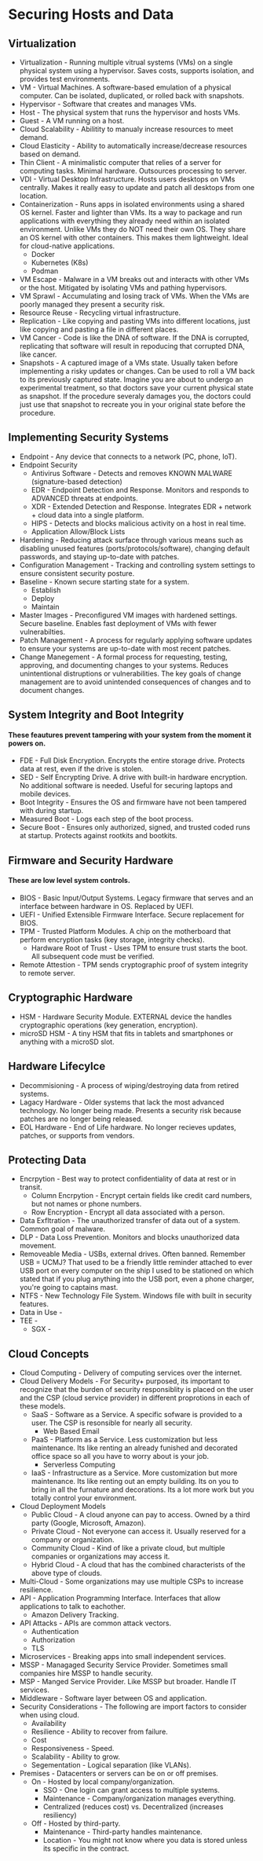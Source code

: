 # Securing Hosts and Data
## Virtualization
* Virtualization - Running multiple vitrual systems (VMs) on a single physical system using a hypervisor. Saves costs, supports isolation, and provides test environments.
* VM - Virtual Machines. A software-based emulation of a physical computer. Can be isolated, duplicated, or rolled back with snapshots.
* Hypervisor - Software that creates and manages VMs. 
* Host - The physical system that runs the hypervisor and hosts VMs.
* Guest - A VM running on a host.
* Cloud Scalability - Abilitity to manualy increase resources to meet demand.
* Cloud Elasticity - Ability to automatically increase/decrease resources based on demand.
* Thin Client - A minimalistic computer that relies of a server for computing tasks. Minimal hardware. Outsources processing to server.
* VDI - Virtual Desktop Infrastructure. Hosts users desktops on VMs centrally. Makes it really easy to update and patch all desktops from one location.
* Containerization - Runs apps in isolated environments using a shared OS kernel. Faster and lighter than VMs. Its a way to package and run applications with everything they already need within an isolated environment. Unlike VMs they do NOT need their own OS. They share an OS kernel with other containers. This makes them lightweight. Ideal for cloud-native applications.
  + Docker
  + Kubernetes (K8s)
  + Podman
* VM Escape - Malware in a VM breaks out and interacts with other VMs or the host. Mitigated by isolating VMs and pathing hypervisors.
* VM Sprawl - Accumulating and losing track of VMs. When the VMs are poorly managed they present a security risk.
* Resource Reuse - Recycling virtual infrastructure. 
* Replication - Like copying and pasting VMs into different locations, just like copying and pasting a file in different places.
* VM Cancer - Code is like the DNA of software. If the DNA is corrupted, replicating that software will result in repoducing that corrupted DNA, like cancer.
* Snapshots - A captured image of a VMs state. Usually taken before implementing a risky updates or changes. Can be used to roll a VM back to its previously captured state. Imagine you are about to undergo an experimental treatment, so that doctors save your current physical state as snapshot. If the procedure severaly damages you, the doctors could just use that snapshot to recreate you in your original state before the procedure.
## Implementing Security Systems
* Endpoint - Any device that connects to a network (PC, phone, IoT).
* Endpoint Security
  + Antivirus Software - Detects and removes KNOWN MALWARE (signature-based detection)
  + EDR - Endpoint Detection and Response. Monitors and responds to ADVANCED threats at endpoints. 
  + XDR - Extended Detection and Response. Integrates EDR + network + cloud data into a single platform. 
  + HIPS - Detects and blocks malicious activity on a host in real time.
  + Application Allow/Block Lists
* Hardening - Reducing attack surface through various means such as disabling unused features (ports/protocols/software), changing default passwords, and staying up-to-date with patches.
* Configuration Management - Tracking and controlling system settings to ensure consistent security posture.
* Baseline - Known secure starting state for a system.
  + Establish
  + Deploy
  + Maintain
* Master Images - Preconfigured VM images with hardened settings. Secure baseline. Enables fast deployment of VMs with fewer vulnerabilties.
* Patch Management - A process for regularly applying software updates to ensure your systems are up-to-date with most recent patches.
* Change Manegement - A formal process for requesting, testing, approving, and documenting changes to your systems. Reduces unintentional distruptions or vulnerabilities. The key goals of change management are to avoid unintended consequences of changes and to document changes.
## System Integrity and Boot Integrity
#### These feautures prevent tampering with your system from the moment it powers on.
* FDE - Full Disk Encryption. Encrypts the entire storage drive. Protects data at rest, even if the drive is stolen.
* SED - Self Encrypting Drive. A drive with built-in hardware encryption. No additional software is needed. Useful for securing laptops and mobile devices.
* Boot Integrity - Ensures the OS and firmware have not been tampered with during startup.
* Measured Boot - Logs each step of the boot process.
* Secure Boot - Ensures only authorized, signed, and trusted coded runs at startup. Protects against rootkits and bootkits.
## Firmware and Security Hardware
#### These are low level system controls.
* BIOS - Basic Input/Output Systems. Legacy firmware that serves and an interface between hardware in OS. Replaced by UEFI.
* UEFI - Unified Extensible Firmware Interface. Secure replacement for BIOS.
* TPM - Trusted Platform Modules. A chip on the motherboard that perform encryption tasks (key storage, integrity checks).
  + Hardware Root of Trust - Uses TPM to ensure trust starts the boot. All subsequent code must be verified.
* Remote Attestion - TPM sends cryptographic proof of system integrity to remote server.
## Cryptographic Hardware
* HSM - Hardware Security Module. EXTERNAL device the handles cryptographic operations (key generation, encryption).
* microSD HSM - A tiny HSM that fits in tablets and smartphones or anything with a microSD slot.
## Hardware Lifecylce
* Decommisioning - A process of wiping/destroying data from retired systems.
* Lagacy Hardware - Older systems that lack the most advanced technology. No longer being made. Presents a security risk because patches are no longer being released.
* EOL Hardware - End of Life hardware. No longer recieves updates, patches, or supports from vendors.
## Protecting Data
* Encrpytion - Best way to protect confidentiality of data at rest or in transit.
  + Column Encrpytion - Encrypt certain fields like credit card numbers, but not names or phone numbers.
  + Row Encryption - Encrypt all data associated with a person.
* Data Exfltration - The unauthorized transfer of data out of a system. Common goal of malware.
* DLP - Data Loss Prevention. Monitors and blocks unauthorized data movement.
* Removeable Media - USBs, external drives. Often banned. Remember USB = UCMJ? That used to be a friendly little reminder attached to ever USB port on every computer on the ship I used to be stationed on which stated that if you plug anything into the USB port, even a phone charger, you're going to captains mast.
* NTFS - New Technology File System. Windows file with built in security features.
* Data in Use -
* TEE -
   + SGX -
## Cloud Concepts
* Cloud Computing - Delivery of computing services over the internet.
* Cloud Delivery Models - For Security+ purposed, its important to recognize that the burden of security responsiblity is placed on the user and the CSP (cloud service provider) in different proprotions in each of these models.
  + SaaS - Software as a Service. A specific sofware is provided to a user. The CSP is resonsible for nearly all security.
     - Web Based Email
  + PaaS - Platform as a Service. Less customization but less maintenance. Its like renting an already funished and decorated office space so all you have to worry about is your job.
    - Serverless Computing 
  + IaaS - Infrastructure as a Service. More customization but more maintenance. Its like renting out an empty building. Its on you to bring in all the furnature and decorations. Its a lot more work but you totally control your environment.
* Cloud Deployment Models
  + Public Cloud - A cloud anyone can pay to access. Owned by a third party (Google, Microsoft, Amazon).
  + Private Cloud - Not everyone can access it. Usually reserved for a company or organization.
  + Community Cloud - Kind of like a private cloud, but multiple companies or organizations may access it.
  + Hybrid Cloud - A cloud that has the combined characterists of the above type of clouds.
* Multi-Cloud - Some organizations may use multiple CSPs to increase resilience.
* API - Application Programming Interface. Interfaces that allow applications to talk to eachother.
  - Amazon Delivery Tracking.
* API Attacks - APIs are common attack vectors.
  + Authentication
  + Authorization
  + TLS
* Microservices - Breaking apps into small independent services.
* MSSP - Managaged Security Service Provider. Sometimes small companies hire MSSP to handle security.
* MSP - Manged Service Provider. Like MSSP but broader. Handle IT services.
* Middleware - Software layer between OS and application.
* Security Considerations - The following are import factors to consider when using cloud.
  + Availability
  + Resilience - Ability to recover from failure.
  + Cost
  + Responsiveness - Speed.
  + Scalability - Ability to grow.
  + Segementation - Logical separation (like VLANs).
* Premises - Datacenters or servers can be on or off premises.
  + On - Hosted by local company/organization.
    - SSO - One login can grant access to multiple systems.
    - Maintenance - Company/organization manages everything.
    - Centralized (reduces cost) vs. Decentralized (increases resiliency)
  + Off - Hosted by third-party.
    - Maintenance - Third-party handles maintenance.
    - Location - You might not know where you data is stored unless its specific in the contract.


